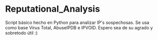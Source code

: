 # Reputational_Analysis

Script básico hecho en Python para analizar IP's sospechosas. Se usa como base Virus Total, AbuseIPDB e IPVOID. Espero sea de su agrado y sobretodo útil :)
